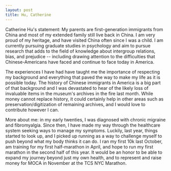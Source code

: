 ```yaml
---
layout: post
title: Hu, Catherine
---
```


Catherine Hu's statement:
My parents are first-generation immigrants from China and most of my extended family still live back in China. I am very proud of my heritage, and have visited China often since I was a child. I am currently pursuing graduate studies in psychology and aim to pursue research that adds to the field of knowledge about intergroup relations, bias, and prejudice -- including drawing attention to the difficulties that Chinese-Americans have faced and continue to face today in America. 

The experiences I have had have taught me the importance of respecting my background and everything that paved the way to make my life as it is possible today. The history of Chinese immigrants in America is a big part of that background and I was devastated to hear of the likely loss of invaluable items in the museum's archives in the fire last month. While money cannot replace history, it could certainly help in other areas such as preservation/digitization of remaining archives, and I would love to contribute however I can. 

More about me: in my early twenties, I was diagnosed with chronic migraine and fibromyalgia. Since then, I have made my way through the healthcare system seeking ways to manage my symptoms. Luckily, last year, things started to look up, and I picked up running as a way to challenge myself to push beyond what my body thinks it can do. I ran my first 10k last October, am training for my first half-marathon in April, and hope to run my first marathon in the second half of this year. It would be an honor to be able to expand my journey beyond just my own health, and to represent and raise money for MOCA in November at the TCS NYC Marathon. 

